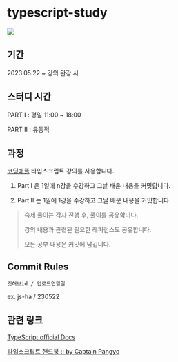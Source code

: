 # typescript-study

<img src="https://prismablog.vercel.app/blog/posts/typescript-pocketguide.png">

## 기간

2023.05.22 ~ 강의 완강 시

## 스터디 시간

PART I : 평일 11:00 ~ 18:00

PART II : 유동적

## 과정

[코딩애플](https://codingapple.com/) 타입스크립트 강의를 사용합니다.

1. Part I 은 1일에 n강을 수강하고 그날 배운 내용을 커밋합니다.

2. Part II 는 1일에 1강을 수강하고 그날 배운 내용을 커밋합니다.

> 숙제 풀이는 각자 진행 후, 풀이를 공유합니다.
>
> 강의 내용과 관련된 필요한 레퍼런스도 공유합니다.
>
> 모든 공부 내용은 커밋에 남깁니다.

## Commit Rules

`깃허브id / 업로드연월일`

ex. js-ha / 230522

## 관련 링크

[TypeScript official Docs](https://www.typescriptlang.org/ko/docs/)

[타입스크립트 핸드북 :: by Captain Pangyo](https://joshua1988.github.io/ts/intro.html)

